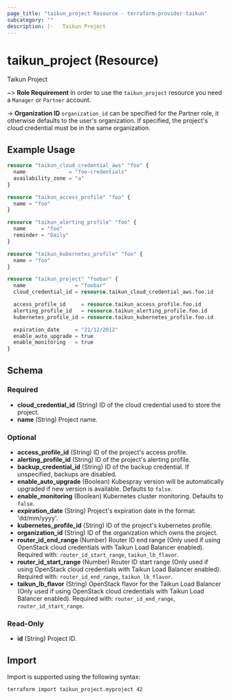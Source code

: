 ```yaml
---
page_title: "taikun_project Resource - terraform-provider-taikun"
subcategory: ""
description: |-   Taikun Project
---
```


# taikun_project (Resource)

Taikun Project

~> **Role Requirement** In order to use the `taikun_project` resource you need a `Manager` or `Partner` account.

-> **Organization ID** `organization_id` can be specified for the Partner role, it otherwise defaults to the user's organization. If specified, the project's cloud credential must be in the same organization.

## Example Usage

```terraform
resource "taikun_cloud_credential_aws" "foo" {
  name              = "foo-credentials"
  availability_zone = "a"
}

resource "taikun_access_profile" "foo" {
  name = "foo"
}

resource "taikun_alerting_profile" "foo" {
  name     = "foo"
  reminder = "Daily"
}

resource "taikun_kubernetes_profile" "foo" {
  name = "foo"
}

resource "taikun_project" "foobar" {
  name                = "foobar"
  cloud_credential_id = resource.taikun_cloud_credential_aws.foo.id

  access_profile_id     = resource.taikun_access_profile.foo.id
  alerting_profile_id   = resource.taikun_alerting_profile.foo.id
  kubernetes_profile_id = resource.taikun_kubernetes_profile.foo.id

  expiration_date     = "21/12/2012"
  enable_auto_upgrade = true
  enable_monitoring   = true
}
```

<!-- schema generated by tfplugindocs -->
## Schema

### Required

- **cloud_credential_id** (String) ID of the cloud credential used to store the project.
- **name** (String) Project name.

### Optional

- **access_profile_id** (String) ID of the project's access profile.
- **alerting_profile_id** (String) ID of the project's alerting profile.
- **backup_credential_id** (String) ID of the backup credential. If unspecified, backups are disabled.
- **enable_auto_upgrade** (Boolean) Kubespray version will be automatically upgraded if new version is available. Defaults to `false`.
- **enable_monitoring** (Boolean) Kubernetes cluster monitoring. Defaults to `false`.
- **expiration_date** (String) Project's expiration date in the format: 'dd/mm/yyyy'.
- **kubernetes_profile_id** (String) ID of the project's kubernetes profile.
- **organization_id** (String) ID of the organization which owns the project.
- **router_id_end_range** (Number) Router ID end range (Only used if using OpenStack cloud credentials with Taikun Load Balancer enabled). Required with: `router_id_start_range`, `taikun_lb_flavor`.
- **router_id_start_range** (Number) Router ID start range (Only used if using OpenStack cloud credentials with Taikun Load Balancer enabled). Required with: `router_id_end_range`, `taikun_lb_flavor`.
- **taikun_lb_flavor** (String) OpenStack flavor for the Taikun Load Balancer (Only used if using OpenStack cloud credentials with Taikun Load Balancer enabled). Required with: `router_id_end_range`, `router_id_start_range`.

### Read-Only

- **id** (String) Project ID.

## Import

Import is supported using the following syntax:

```shell
terraform import taikun_project.myproject 42
```
